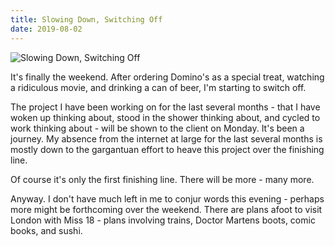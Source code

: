 ```yaml
---
title: Slowing Down, Switching Off
date: 2019-08-02
---
```


![Slowing Down, Switching Off](https://source.unsplash.com/_nRpqIBM40Q/1600x900)

It's finally the weekend. After ordering Domino's as a special treat, watching a ridiculous movie, and drinking a can of beer, I'm starting to switch off.

The project I have been working on for the last several months - that I have woken up thinking about, stood in the shower thinking about, and cycled to work thinking about - will be shown to the client on Monday. It's been a journey. My absence from the internet at large for the last several months is mostly down to the gargantuan effort to heave this project over the finishing line.

Of course it's only the first finishing line. There will be more - many more.

Anyway. I don't have much left in me to conjur words this evening - perhaps more might be forthcoming over the weekend. There are plans afoot to visit London with Miss 18 - plans involving trains, Doctor Martens boots, comic books, and sushi.